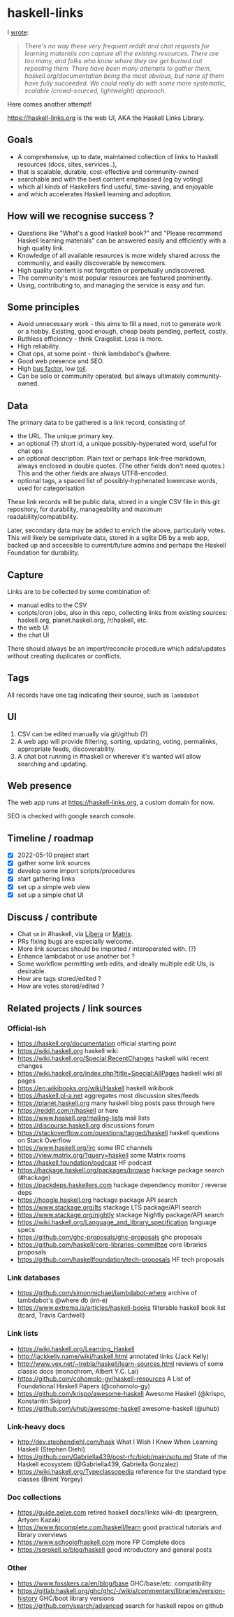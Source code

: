 # haskell-links

I [wrote](https://www.reddit.com/r/haskell/comments/um43bz/most_current_materials_for_learning_haskell/i80f40x/):
> *There's no way these very frequent reddit and chat requests for learning materials can capture all the existing resources. 
There are too many, and folks who know where they are get burned out reposting them. 
There have been many attempts to gather them, haskell.org/documentation being the most obvious, 
but none of them have fully succeeded. We could really do with some more systematic, scalable (crowd-sourced, lightweight) approach.*

Here comes another attempt! 

https://haskell-links.org is the web UI, AKA the Haskell Links Library.

## Goals

- A comprehensive, up to date, maintained collection of links to Haskell resources (docs, sites, services..),
- that is scalable, durable, cost-effective and community-owned
- searchable and with the best content emphasised (eg by voting)
- which all kinds of Haskellers find useful, time-saving, and enjoyable
- and which accelerates Haskell learning and adoption.

## How will we recognise success ?

- Questions like "What's a good Haskell book?" and "Please recommend Haskell learning materials"
  can be answered easily and efficiently with a high quality link. 
- Knowledge of all available resources is more widely shared across the community,
  and easily discoverable by newcomers.
- High quality content is not forgotten or perpetually undiscovered.
- The community's most popular resources are featured prominently.
- Using, contributing to, and managing the service is easy and fun.

## Some principles

- Avoid unnecessary work - this aims to fill a need, not to generate work or a hobby.
  Existing, good enough, cheap beats pending, perfect, costly.
- Ruthless efficiency - think Craigslist. Less is more.
- High reliability.
- Chat ops, at some point - think lambdabot's @where.
- Good web presence and SEO.
- High [bus factor](https://en.wikipedia.org/wiki/Bus_factor), low [toil](https://sre.google/sre-book/eliminating-toil).
- Can be solo or community operated, but always ultimately community-owned.

## Data

The primary data to be gathered is a link record, consisting of

- the URL. The unique primary key.
- an optional (?) short id, a unique possibly-hypenated word, useful for chat ops
- an optional description. Plain text or perhaps link-free markdown, always enclosed in double quotes.
  (The other fields don't need quotes.) This and the other fields are always UTF8-encoded. 
- optional tags, a spaced list of possibly-hyphenated lowercase words, used for categorisation

These link records will be public data, stored in a single CSV file in this git repository,
for durability, manageability and maximum readability/compatibility.

Later, secondary data may be added to enrich the above, particularly votes.
This will likely be semiprivate data, stored in a sqlite DB by a web app, 
backed up and accessible to current/future admins and perhaps the Haskell Foundation 
for durability.

## Capture

Links are to be collected by some combination of:

- manual edits to the CSV
- scripts/cron jobs, also in this repo, collecting links from existing sources:
  haskell.org, planet.haskell.org, /r/haskell, etc.
- the web UI
- the chat UI

There should always be an import/reconcile procedure which adds/updates 
without creating duplicates or conflicts.

## Tags

All records have one tag indicating their source, such as `lambdabot`

## UI

1. CSV can be edited manually via git/github (?)
2. A web app will provide filtering, sorting, updating, voting, permalinks, appropriate feeds, discoverability.
3. A chat bot running in #haskell or wherever it's wanted will allow searching and updating.

## Web presence

The web app runs at https://haskell-links.org, a custom domain for now.

SEO is checked with google search console.

## Timeline / roadmap

- [x] 2022-05-10 project start
- [x] gather some link sources
- [x] develop some import scripts/procedures
- [x] start gathering links
- [x] set up a simple web view
- [x] set up a simple chat UI

## Discuss / contribute

- Chat `sm` in #haskell, via
  <a href="https://web.libera.chat/#haskell">Libera</a> or
  <a href="https://matrix.to/#/#haskell:libera.chat">Matrix</a>.
- PRs fixing bugs are especially welcome.
- More link sources should be imported / interoperated with. (?)
- Enhance lambdabot or use another bot ?
- Some workflow permitting web edits, and ideally multiple edit UIs, is desirable.
- How are tags stored/edited ?
- How are votes stored/edited ?

## Related projects / link sources

### Official-ish

- https://haskell.org/documentation                           official starting point
- https://wiki.haskell.org                                    haskell wiki
- https://wiki.haskell.org/Special:RecentChanges              haskell wiki recent changes
- https://wiki.haskell.org/index.php?title=Special:AllPages   haskell wiki all pages
- https://en.wikibooks.org/wiki/Haskell                       haskell wikibook
- https://haskell.pl-a.net                                    aggregates most discussion sites/feeds
- https://planet.haskell.org                                  many haskell blog posts pass through here
- https://reddit.com/r/haskell                                or here
- https://www.haskell.org/mailing-lists                       mail lists
- https://discourse.haskell.org                               discussions forum
- https://stackoverflow.com/questions/tagged/haskell          haskell questions on Stack Overflow
- https://www.haskell.org/irc                                 some IRC channels
- https://view.matrix.org/?query=haskell                      some Matrix rooms
- https://haskell.foundation/podcast                          HF podcast
- https://hackage.haskell.org/packages/browse                 hackage package search                (#hackage)
- https://packdeps.haskellers.com                             hackage dependency monitor / reverse deps
- https://hoogle.haskell.org                                  hackage package API search
- https://www.stackage.org/lts                                stackage LTS package/API search
- https://www.stackage.org/nightly                            stackage Nightly package/API search
- https://wiki.haskell.org/Language_and_library_specification  language specs
- https://github.com/ghc-proposals/ghc-proposals               ghc proposals
- https://github.com/haskell/core-libraries-committee          core libraries proposals
- https://github.com/haskellfoundation/tech-proposals          HF tech proposals

### Link databases

- https://github.com/simonmichael/lambdabot-where             archive of lambdabot's @where db			(int-e)
- https://www.extrema.is/articles/haskell-books               filterable haskell book list				(tcard, Travis Cardwell)

### Link lists

- https://wiki.haskell.org/Learning_Haskell                   
- http://jackkelly.name/wiki/haskell.html                     annotated links							(Jack Kelly)
- http://www.vex.net/~trebla/haskell/learn-sources.html       reviews of some classic docs				(monochrom, Albert Y.C. Lai)
- https://github.com/cohomolo-gy/haskell-resources            A List of Foundational Haskell Papers		(@cohomolo-gy)
- https://github.com/krispo/awesome-haskell                   Awesome Haskell							(@krispo, Konstantin Skipor)
- https://github.com/uhub/awesome-haskell                     awesome-haskell							(@uhub)

### Link-heavy docs

- http://dev.stephendiehl.com/hask                            What I Wish I Knew When Learning Haskell	(Stephen Diehl)
- https://github.com/Gabriella439/post-rfc/blob/main/sotu.md  State of the Haskell ecosystem			(@Gabriella439, Gabriella Gonzalez)
- https://wiki.haskell.org/Typeclassopedia                    reference for the standard type classes   (Brent Yorgey)

### Doc collections

- https://guide.aelve.com                                     retired haskell docs/links wiki-db		(peargreen, Artyom Kazak)
- https://www.fpcomplete.com/haskell/learn                    good practical tutorials and library overviews
- https://www.schoolofhaskell.com                             more FP Complete docs
- https://serokell.io/blog/haskell                            good introductory and general posts

### Other

- https://www.fosskers.ca/en/blog/base                        GHC/base/etc. compatibility
- https://gitlab.haskell.org/ghc/ghc/-/wikis/commentary/libraries/version-history  GHC/boot library versions
- https://github.com/search/advanced                          search for haskell repos on github
